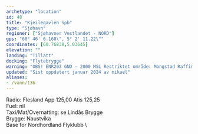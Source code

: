 ```yaml
---
archetype: "location"
id: 48
title: "Kjeilegavlen Spb"
type: "Sjøhavn"
regioner: ["Sjøhavner Vestlandet - NORD"]
gps: "60° 46' 6.168\", 5° 2' 11.22\""
coordinates: [60.76838,5.03645]
elevation: ""
landing: "Tillatt"
docking: "Flytebrygge"
warning: "OBS! ENR203 GND – 2000 MSL Restriktet område: Mongstad Raffineri"
updated: "Sist oppdatert januar 2024 av mikael"
aliases:
- /vann/136
---
```


Radio: Flesland App 125,00  Atis 125,25\
Fuel:  nil\
Taxi/Mat/Overnatting: se Lindås Brygge\
Brygge: Naustvika\
Base for Nordhordland Flyklubb \


